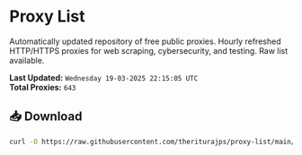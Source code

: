 # Proxy List

Automatically updated repository of free public proxies. Hourly refreshed HTTP/HTTPS proxies for web scraping, cybersecurity, and testing. Raw list available.

**Last Updated:** `Wednesday 19-03-2025 22:15:05 UTC`  
**Total Proxies:** `643`

## 📥 Download
```bash
curl -O https://raw.githubusercontent.com/theriturajps/proxy-list/main/proxies.txt
